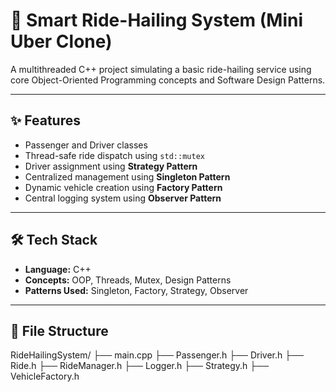 # 🚖 Smart Ride-Hailing System (Mini Uber Clone)

A multithreaded C++ project simulating a basic ride-hailing service using core Object-Oriented Programming concepts and Software Design Patterns.

---

## ✨ Features

- Passenger and Driver classes
- Thread-safe ride dispatch using `std::mutex`
- Driver assignment using **Strategy Pattern**
- Centralized management using **Singleton Pattern**
- Dynamic vehicle creation using **Factory Pattern**
- Central logging system using **Observer Pattern**

---

## 🛠️ Tech Stack

- **Language:** C++
- **Concepts:** OOP, Threads, Mutex, Design Patterns
- **Patterns Used:** Singleton, Factory, Strategy, Observer

---

## 📂 File Structure
RideHailingSystem/
├── main.cpp
├── Passenger.h
├── Driver.h
├── Ride.h
├── RideManager.h
├── Logger.h
├── Strategy.h
├── VehicleFactory.h
